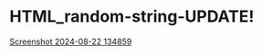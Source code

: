 # HTML_random-string-UPDATE!
[Screenshot 2024-08-22 134859](https://github.com/user-attachments/assets/ba705dc4-0a88-4932-b47d-98e49353029f)
